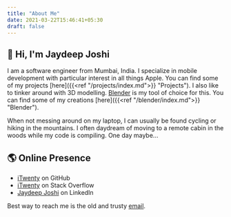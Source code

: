 ```yaml
---
title: "About Me"
date: 2021-03-22T15:46:41+05:30
draft: false
---
```

## 👋 Hi, I'm Jaydeep Joshi

I am a software engineer from Mumbai, India. I specialize in mobile development with particular interest in all things Apple. You can find some of my projects [here]({{<ref "/projects/index.md">}} "Projects"). I also like to tinker around with 3D modelling. [Blender](https://www.blender.org) is my tool of choice for this. You can find some of my creations [here]({{<ref "/blender/index.md">}} "Blender").

When not messing around on my laptop, I can usually be found cycling or hiking in the mountains. I often daydream of moving to a remote cabin in the woods while my code is compiling. One day maybe...

## 🌎 Online Presence

- [iTwenty](https://github.com/itwenty) on GitHub
- [iTwenty](https://stackoverflow.com/users/1003417/itwenty) on Stack Overflow
- [Jaydeep Joshi](https://www.linkedin.com/in/jaydeep-joshi-5a51524b/) on LinkedIn

Best way to reach me is the old and trusty [email](mailto:jaydeepmjoshi@gmail.com).
